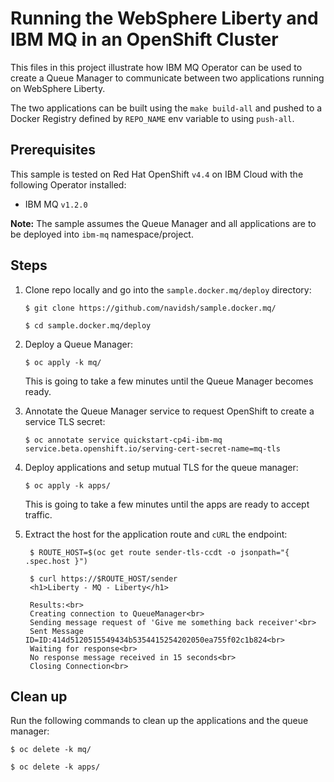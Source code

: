 # Running the WebSphere Liberty and IBM MQ in an OpenShift Cluster

This files in this project illustrate how IBM MQ Operator can be used to create a
Queue Manager to communicate between two applications running on WebSphere Liberty.

The two applications can be built using the `make build-all` and pushed to a Docker
Registry defined by `REPO_NAME` env variable to using `push-all`.

## Prerequisites

This sample is tested on Red Hat OpenShift `v4.4` on IBM Cloud with the following Operator installed:

- IBM MQ `v1.2.0`

**Note:** The sample assumes the Queue Manager and all applications are to be deployed into `ibm-mq` namespace/project.

## Steps

1. Clone repo locally and go into the `sample.docker.mq/deploy` directory:

   ```console
   $ git clone https://github.com/navidsh/sample.docker.mq/

   $ cd sample.docker.mq/deploy
   ```

2. Deploy a Queue Manager:

   ```console
   $ oc apply -k mq/
   ```

   This is going to take a few minutes until the Queue Manager becomes ready.

3. Annotate the Queue Manager service to request OpenShift to create a service TLS secret:

   ```console
   $ oc annotate service quickstart-cp4i-ibm-mq service.beta.openshift.io/serving-cert-secret-name=mq-tls
   ```

4. Deploy applications and setup mutual TLS for the queue manager:

   ```console
   $ oc apply -k apps/
   ```

   This is going to take a few minutes until the apps are ready to accept traffic.

5. Extract the host for the application route and `cURL` the endpoint:

   ```console
    $ ROUTE_HOST=$(oc get route sender-tls-ccdt -o jsonpath="{ .spec.host }")

    $ curl https://$ROUTE_HOST/sender
    <h1>Liberty - MQ - Liberty</h1>

    Results:<br>
    Creating connection to QueueManager<br>
    Sending message request of 'Give me something back receiver'<br>
    Sent Message ID=ID:414d5120515549434b5354415254202050ea755f02c1b824<br>
    Waiting for response<br>
    No response message received in 15 seconds<br>
    Closing Connection<br>
   ```

## Clean up

Run the following commands to clean up the applications and the queue manager:

```console
$ oc delete -k mq/

$ oc delete -k apps/
```
